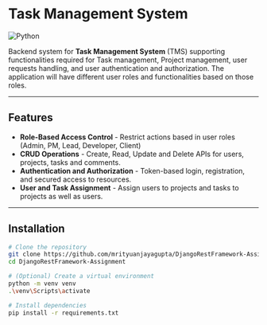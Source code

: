 # Task Management System

![Python](https://img.shields.io/badge/python-3.13.0-blue)

Backend system for **Task Management System** (TMS) supporting functionalities required for Task management, Project management, user requests handling, and user authentication and authorization. The application will have different user roles and functionalities based on those roles.

---

## Features

- **Role-Based Access Control** - Restrict actions based in user roles (Admin, PM, Lead, Developer, Client)
- **CRUD Operations** - Create, Read, Update and Delete APIs for users, projects, tasks and comments.
- **Authentication and Authorization** - Token-based login, registration, and secured access to resources.
- **User and Task Assignment** - Assign users to projects and tasks to projects as well as users.

---

## Installation

```bash
# Clone the repository
git clone https://github.com/mrityuanjayagupta/DjangoRestFramework-Assignment.git
cd DjangoRestFramework-Assignment

# (Optional) Create a virtual environment
python -m venv venv
.\venv\Scripts\activate

# Install dependencies
pip install -r requirements.txt